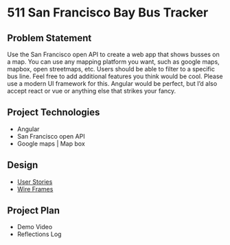 <h1>511 San Francisco Bay Bus Tracker</h1>

<h2>Problem Statement</h2>

<p>
Use the San Francisco open API to create a web app that shows busses on a map.
You can use any mapping platform you want, such as google maps, mapbox, open
streetmaps, etc. Users should be able to filter to a specific bus line. Feel
free to add additional features you think would be cool. Please use a modern UI
framework for this. Angular would be perfect, but I’d also accept react or vue
or anything else that strikes your fancy.
</p>

<h2>Project Technologies</h2>
<ul>
<li>Angular</li>
<li>San Francisco open API</li>
<li>Google maps | Map box</li>
</ul>

<h2>Design</h2>
<ul>
<li><a href="designDocs/userStories.md">User Stories</a></li>
<li><a href="designDocs/wireFrames">Wire Frames</a></li>
</ul>

<h2>Project Plan</h2>
<ul>
<li>Demo Video</li>
<li>Reflections Log</li>
</ul>
